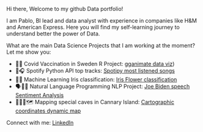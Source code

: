 Hi there,
Welcome to my github Data portfolio!

I am Pablo, BI lead and data analyst with experience in companies like H&M and American Express.
Here you will find my self-learning journey to understand better the power of Data.

What are the main Data Science Projects that I am working at the moment? Let me show you:
- 💉🦠 Covid Vaccination in Sweden R Project: [gganimate data viz](https://pablo-ferro.github.io/R-Vaccination-project/))
- 🕺🎧 Spotify Python API top tracks: [Spotipy most listened songs](https://github.com/pablo-ferro/Spotify_API_top_tracks)
- 🌸🌼 Machine Learning Iris classification: [Iris Flower classification](https://github.com/pablo-ferro/ML_iris_flower)
- 🗣👍🏽 Natural Language Programming NLP Project: [Joe Biden speech Sentiment Analysis](https://github.com/pablo-ferro/NLP_Biden_speech)
- 🧗🏻‍♀️🗺 Mapping special caves in Cannary Island: [Cartographic coordinates dynamic map]( https://github.com/pablo-ferro/mapping_Caves_in_CanaryIslands)

Connect with me: [LinkedIn](https://www.linkedin.com/in/pablo-ferro/)
